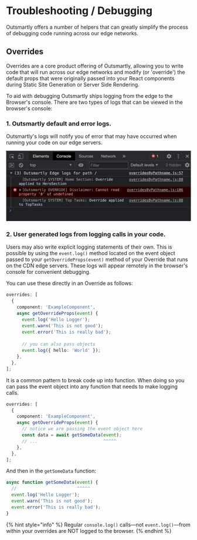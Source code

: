 # Troubleshooting / Debugging

Outsmartly offers a number of helpers that can greatly simplify the process of debugging code running across our edge networks.

## Overrides

Overrides are a core product offering of Outsmartly, allowing you to write code that will run across our edge networks and modify \(or 'override'\) the default props that were originally passed into your React components during Static Site Generation or Server Side Rendering.

To aid with debugging Outsmartly ships logging from the edge to the Browser's console. There are two types of logs that can be viewed in the browser's console:

### 1. Outsmartly default and error logs.

Outsmartly's logs will notify you of error that may have occurred when running your code on our edge servers.

![Debugging Logs Example](.gitbook/assets/debugging-logs.jpg)

### 2. User generated logs from logging calls in your code.

Users may also write explicit logging statements of their own. This is possible by using the `event.log()` method located on the event object passed to your `getOverrideProps(event)` method of your Override that runs on the CDN edge servers. These logs will appear remotely in the browser's console for convenient debugging.

You can use these directly in an Override as follows:

```typescript
overrides: [
  {
    component: 'ExampleComponent',
    async getOverrideProps(event) {
      event.log('Hello Logger');
      event.warn('This is not good');
      event.error('This is really bad');

      // you can also pass objects
      event.log({ hello: 'World' });
    },
  },
];
```

It is a common pattern to break code up into function. When doing so you can pass the event object into any function that needs to make logging calls.

```typescript
overrides: [
  {
    component: 'ExampleComponent',
    async getOverrideProps(event) {
      // notice we are passing the event object here
      const data = await getSomeData(event);
      // ...                         ^^^^^
    },
  },
];
```

And then in the `getSomeData` function:

```typescript
async function getSomeData(event) {
  //                       ^^^^^
  event.log('Hello Logger');
  event.warn('This is not good');
  event.error('This is really bad');
}
```

{% hint style="info" %}
Regular `console.log()` calls—not `event.log()`—from within your overrides are NOT logged to the browser.
{% endhint %}

